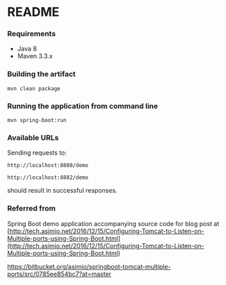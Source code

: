 # README #

### Requirements ###

* Java 8
* Maven 3.3.x

### Building the artifact ###

```
mvn clean package
```

### Running the application from command line ###

```
mvn spring-boot:run
```

### Available URLs

Sending requests to:
```
http://localhost:8880/demo

http://localhost:8882/demo
```
should result in successful responses.

### Referred from 

Spring Boot demo application accompanying source code for blog post at [http://tech.asimio.net/2016/12/15/Configuring-Tomcat-to-Listen-on-Multiple-ports-using-Spring-Boot.html](http://tech.asimio.net/2016/12/15/Configuring-Tomcat-to-Listen-on-Multiple-ports-using-Spring-Boot.html)

https://bitbucket.org/asimio/springboot-tomcat-multiple-ports/src/0785ee854bc7?at=master


